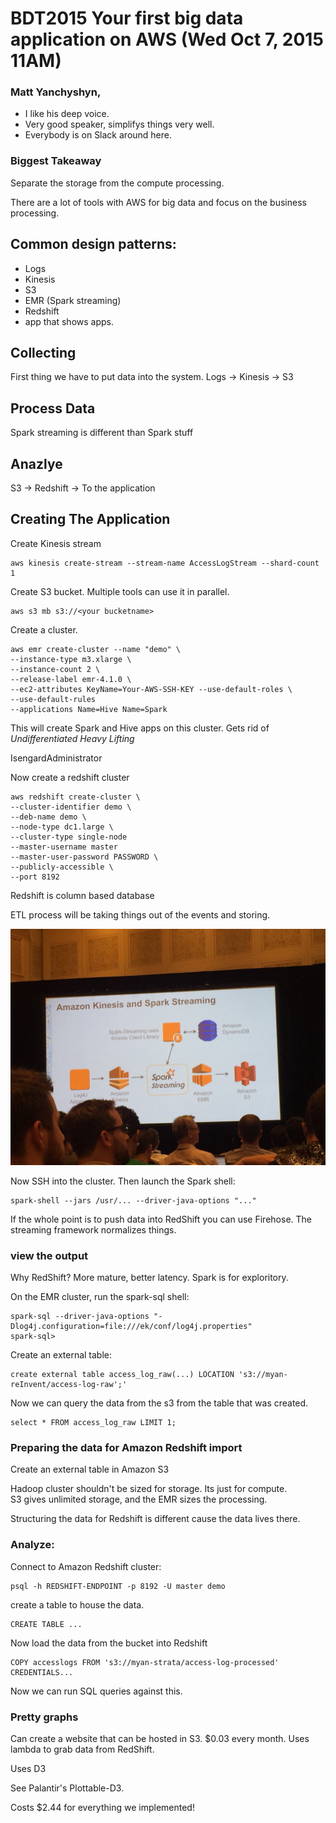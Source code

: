 # BDT2015 Your first big data application on AWS (Wed Oct 7, 2015 11AM)
### Matt Yanchyshyn, 
* I like his deep voice. 
* Very good speaker, simplifys things very well. 
* Everybody is on Slack around here. 

### Biggest Takeaway
Separate the storage from the compute processing. 

There are a lot of tools with AWS for big data and focus on the business
processing.  

## Common design patterns: 
* Logs
* Kinesis
* S3
* EMR (Spark streaming)
* Redshift
* app that shows apps. 

## Collecting

First thing we have to put data into the system. 
Logs -> Kinesis -> S3
 
## Process Data

Spark streaming is different than Spark stuff

## Anazlye
S3 -> Redshift -> To the application

## Creating The Application
Create Kinesis stream

```
aws kinesis create-stream --stream-name AccessLogStream --shard-count 1
```

Create S3 bucket.  Multiple tools can use it in parallel. 

```
aws s3 mb s3://<your bucketname>
```

Create a cluster. 

```
aws emr create-cluster --name "demo" \
--instance-type m3.xlarge \
--instance-count 2 \
--release-label emr-4.1.0 \
--ec2-attributes KeyName=Your-AWS-SSH-KEY --use-default-roles \
--use-default-rules
--applications Name=Hive Name=Spark
```

This will create Spark and Hive apps on this cluster.  Gets rid of _Undifferentiated Heavy Lifting_

IsengardAdministrator

Now create a redshift cluster

```
aws redshift create-cluster \
--cluster-identifier demo \
--deb-name demo \
--node-type dc1.large \
--cluster-type single-node
--master-username master
--master-user-password PASSWORD \
--publicly-accessible \
--port 8192
```

Redshift is column based database

ETL process will be taking things out of the events and storing. 

![streaming](./images/streaming.jpg)

Now SSH into the cluster.  Then launch the Spark shell: 

```
spark-shell --jars /usr/... --driver-java-options "..."
```

If the whole point is to push data into RedShift you can use Firehose. The streaming framework normalizes things. 

### view the output
Why RedShift? More mature, better latency. Spark is for exploritory. 

On the EMR cluster, run the spark-sql shell: 
```
spark-sql --driver-java-options "-Dlog4j.configuration=file:///ek/conf/log4j.properties"
spark-sql>
```

Create an external table: 

```
create external table access_log_raw(...) LOCATION 's3://myan-reInvent/access-log-raw';'
```

Now we can query the data from the s3 from the table that was created. 
```
select * FROM access_log_raw LIMIT 1;
```

### Preparing the data for Amazon Redshift import

Create an external table in Amazon S3

Hadoop cluster shouldn't be sized for storage.  Its just for compute.  
S3 gives unlimited storage, and the EMR sizes the processing. 

Structuring the data for Redshift is different cause the data lives there.

### Analyze:
Connect to Amazon Redshift cluster: 
```
psql -h REDSHIFT-ENDPOINT -p 8192 -U master demo
``` 
create a table to house the data. 
```
CREATE TABLE ...
```
Now load the data from the bucket into Redshift
```
COPY accesslogs FROM 's3://myan-strata/access-log-processed' CREDENTIALS...
```

Now we can run SQL queries against this. 

### Pretty graphs

Can create a website that can be hosted in S3.  $0.03 every month.  Uses lambda to grab data from RedShift. 

Uses D3 

See Palantir's Plottable-D3. 


Costs $2.44 for everything we implemented!
